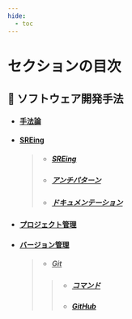 ```yaml
---
hide:
  - toc
---
```


# セクションの目次

## 👥 ソフトウェア開発手法

* #### [︎手法論](https://hiroki-it.github.io/tech-notebook/software_development_methodology/software_development_methodology.html)

* #### <u>SREing</u>
  > * ##### [︎SREing](https://hiroki-it.github.io/tech-notebook/software_development_methodology/software_development_methodology_site_reliability_engineering.html)
  > * ##### [︎アンチパターン](https://hiroki-it.github.io/tech-notebook/software_development_methodology/software_development_methodology_site_reliability_engineering_antipattern.html)
  > * ##### [︎ドキュメンテーション](https://hiroki-it.github.io/tech-notebook/software_development_methodology/software_development_methodology_site_reliability_engineering_documentation.html)

* #### [︎プロジェクト管理](https://hiroki-it.github.io/tech-notebook/software_development_methodology/software_development_methodology_project_management.html)

* #### <u>バージョン管理</u>
  > * ##### <u>Git</u>
  > > * ##### [︎コマンド](https://hiroki-it.github.io/tech-notebook/software_development_methodology/software_development_methodology_git_command.html)
  > > * ##### [︎GitHub](https://hiroki-it.github.io/tech-notebook/software_development_methodology/software_development_methodology_git_github.html)

<br>
